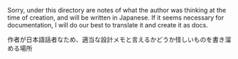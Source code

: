 Sorry, under this directory are notes of what the author was thinking at the time of creation, and will be written in Japanese.
If it seems necessary for documentation, I will do our best to translate it and create it as docs.

作者が日本語話者なため、適当な設計メモと言えるかどうか怪しいものを書き溜める場所
